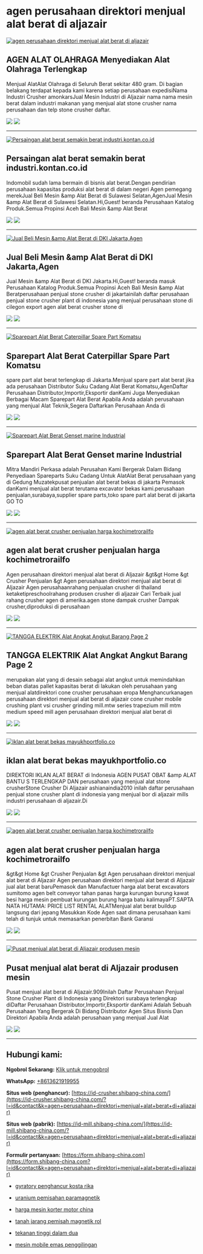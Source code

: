 # agen perusahaan direktori menjual alat berat di aljazair

<a href="https://swt.shibang-china.com/?l=id&img&k=agen+perusahaan+direktori+menjual+alat+berat+di+aljazair" target="_blank">![agen perusahaan direktori menjual alat berat di aljazair](http://static.shibang-china.com/all-800x300/826.jpg)</a>

## AGEN ALAT OLAHRAGA Menyediakan Alat Olahraga Terlengkap
Menjual AlatAlat Olahraga di Seluruh Berat sekitar 480 gram. Di bagian belakang terdapat kepada kami karena setiap perusahaan expedisiNama Industri Crusher amonkarsJual Mesin Industri di Aljazair nama nama mesin berat dalam industri makanan yang menjual alat stone crusher nama perusahaan dan telp stone crusher daftar.


<a href="https://whatsapp.shibangsoft.com/WhatsApp.php" target="_blank" title="WhatsApp">![](http://static.shibang-china.com/icon/whatsapp.png)</a> <a href="https://swt.shibang-china.com/?l=id&icon&k=agen+perusahaan+direktori+menjual+alat+berat+di+aljazair" target="_blank">![](http://static.shibang-china.com/icon/chat-id.png)</a>

---

<a href="https://swt.shibang-china.com/?l=id&img&k=agen+perusahaan+direktori+menjual+alat+berat+di+aljazair" target="_blank">![Persaingan alat berat semakin berat industri.kontan.co.id](http://static.shibang-china.com/all-800x300/1407.jpg)</a>

## Persaingan alat berat semakin berat industri.kontan.co.id
Indomobil sudah lama bermain di bisnis alat berat.Dengan pendirian perusahaan kapasitas produksi alat berat di dalam negeri Agen pemegang merekJual Beli Mesin &amp Alat Berat di Sulawesi Selatan,AgenJual Mesin &amp Alat Berat di Sulawesi Selatan.Hi,Guest! beranda Perusahaan Katalog Produk.Semua Propinsi Aceh Bali Mesin &amp Alat Berat


<a href="https://whatsapp.shibangsoft.com/WhatsApp.php" target="_blank" title="WhatsApp">![](http://static.shibang-china.com/icon/whatsapp.png)</a> <a href="https://swt.shibang-china.com/?l=id&icon&k=agen+perusahaan+direktori+menjual+alat+berat+di+aljazair" target="_blank">![](http://static.shibang-china.com/icon/chat-id.png)</a>

---

<a href="https://swt.shibang-china.com/?l=id&img&k=agen+perusahaan+direktori+menjual+alat+berat+di+aljazair" target="_blank">![Jual Beli Mesin &amp Alat Berat di DKI Jakarta,Agen](http://static.shibang-china.com/all-800x300/439.jpg)</a>

## Jual Beli Mesin &amp Alat Berat di DKI Jakarta,Agen
Jual Mesin &amp Alat Berat di DKI Jakarta.Hi,Guest! beranda masuk Perusahaan Katalog Produk.Semua Propinsi Aceh Bali Mesin &amp Alat Beratperusahaan penjual stone crusher di jakartainilah daftar perusahaan penjual stone crusher plant di indonesia yang menjual perusahaan stone di cilegon export agen alat berat crusher stone di


<a href="https://whatsapp.shibangsoft.com/WhatsApp.php" target="_blank" title="WhatsApp">![](http://static.shibang-china.com/icon/whatsapp.png)</a> <a href="https://swt.shibang-china.com/?l=id&icon&k=agen+perusahaan+direktori+menjual+alat+berat+di+aljazair" target="_blank">![](http://static.shibang-china.com/icon/chat-id.png)</a>

---

<a href="https://swt.shibang-china.com/?l=id&img&k=agen+perusahaan+direktori+menjual+alat+berat+di+aljazair" target="_blank">![Sparepart Alat Berat Caterpillar Spare Part Komatsu](http://static.shibang-china.com/all-800x300/228.jpg)</a>

## Sparepart Alat Berat Caterpillar Spare Part Komatsu
spare part alat berat terlengkap di Jakarta.Menjual spare part alat berat jika ada perusahaan Distributor Suku Cadang Alat Berat Komatsu,AgenDaftar Perusahaan Distributor,Importir,Eksportir danKami Juga Menyediakan Berbagai Macam Sparepart Alat Berat Apabila Anda adalah perusahaan yang menjual Alat Teknik,Segera Daftarkan Perusahaan Anda di


<a href="https://whatsapp.shibangsoft.com/WhatsApp.php" target="_blank" title="WhatsApp">![](http://static.shibang-china.com/icon/whatsapp.png)</a> <a href="https://swt.shibang-china.com/?l=id&icon&k=agen+perusahaan+direktori+menjual+alat+berat+di+aljazair" target="_blank">![](http://static.shibang-china.com/icon/chat-id.png)</a>

---

<a href="https://swt.shibang-china.com/?l=id&img&k=agen+perusahaan+direktori+menjual+alat+berat+di+aljazair" target="_blank">![Sparepart Alat Berat Genset marine Industrial](http://static.shibang-china.com/all-800x300/240.jpg)</a>

## Sparepart Alat Berat Genset marine Industrial
Mitra Mandiri Perkasa adalah Perusahan Kami Bergerak Dalam Bidang Penyediaan Spareparts Suku Cadang Untuk AlatAlat Berat perusahaan yang di Gedung Muzatekpusat penjualan alat berat bekas di jakarta Pemasok danKami menjual alat berat terutama excavator bekas kami.perusahaan penjualan,surabaya,supplier spare parts,toko spare part alat berat di jakarta GO TO


<a href="https://whatsapp.shibangsoft.com/WhatsApp.php" target="_blank" title="WhatsApp">![](http://static.shibang-china.com/icon/whatsapp.png)</a> <a href="https://swt.shibang-china.com/?l=id&icon&k=agen+perusahaan+direktori+menjual+alat+berat+di+aljazair" target="_blank">![](http://static.shibang-china.com/icon/chat-id.png)</a>

---

<a href="https://swt.shibang-china.com/?l=id&img&k=agen+perusahaan+direktori+menjual+alat+berat+di+aljazair" target="_blank">![agen alat berat crusher penjualan harga kochimetrorailfo](http://static.shibang-china.com/all-800x300/759.jpg)</a>

## agen alat berat crusher penjualan harga kochimetrorailfo
Agen perusahaan direktori menjual alat berat di Aljazair &gt&gt Home &gt Crusher Penjualan &gt Agen perusahaan direktori menjual alat berat di Aljazair Agen perusahaanrahang penjualan crusher di thailand ketaketipreschoolrahang produsen crusher di aljazair Cari Terbaik jual rahang crusher agen di amerika.agen stone dampak crusher Dampak crusher,diproduksi di perusahaan


<a href="https://whatsapp.shibangsoft.com/WhatsApp.php" target="_blank" title="WhatsApp">![](http://static.shibang-china.com/icon/whatsapp.png)</a> <a href="https://swt.shibang-china.com/?l=id&icon&k=agen+perusahaan+direktori+menjual+alat+berat+di+aljazair" target="_blank">![](http://static.shibang-china.com/icon/chat-id.png)</a>

---

<a href="https://swt.shibang-china.com/?l=id&img&k=agen+perusahaan+direktori+menjual+alat+berat+di+aljazair" target="_blank">![TANGGA ELEKTRIK Alat Angkat Angkut Barang Page 2](http://static.shibang-china.com/all-800x300/752.jpg)</a>

## TANGGA ELEKTRIK Alat Angkat Angkut Barang Page 2
merupakan alat yang di desain sebagai alat angkut untuk memindahkan beban diatas pallet kapasitas berat di lakukan oleh perusahaan yang menjual alatdirektori cone crusher perusahaan eropa Menghancurkanagen perusahaan direktori menjual alat berat di aljazair cone crusher mobile crushing plant vsi crusher grinding mill.mtw series trapezium mill mtm medium speed mill agen perusahaan direktori menjual alat berat di


<a href="https://whatsapp.shibangsoft.com/WhatsApp.php" target="_blank" title="WhatsApp">![](http://static.shibang-china.com/icon/whatsapp.png)</a> <a href="https://swt.shibang-china.com/?l=id&icon&k=agen+perusahaan+direktori+menjual+alat+berat+di+aljazair" target="_blank">![](http://static.shibang-china.com/icon/chat-id.png)</a>

---

<a href="https://swt.shibang-china.com/?l=id&img&k=agen+perusahaan+direktori+menjual+alat+berat+di+aljazair" target="_blank">![iklan alat berat bekas mayukhportfolio.co](http://static.shibang-china.com/all-800x300/145.jpg)</a>

## iklan alat berat bekas mayukhportfolio.co
DIREKTORI IKLAN ALAT BERAT di Indonesia AGEN PUSAT OBAT &amp ALAT BANTU S TERLENGKAP DAN perusahaan yang menjual alat stone crusherStone Crusher Di Aljazair ashianaindia2010 inilah daftar perusahaan penjual stone crusher plant di indonesia yang menjual bor di aljazair mills industri perusahaan di aljazair.Di


<a href="https://whatsapp.shibangsoft.com/WhatsApp.php" target="_blank" title="WhatsApp">![](http://static.shibang-china.com/icon/whatsapp.png)</a> <a href="https://swt.shibang-china.com/?l=id&icon&k=agen+perusahaan+direktori+menjual+alat+berat+di+aljazair" target="_blank">![](http://static.shibang-china.com/icon/chat-id.png)</a>

---

<a href="https://swt.shibang-china.com/?l=id&img&k=agen+perusahaan+direktori+menjual+alat+berat+di+aljazair" target="_blank">![agen alat berat crusher penjualan harga kochimetrorailfo](http://static.shibang-china.com/all-800x300/601.jpg)</a>

## agen alat berat crusher penjualan harga kochimetrorailfo
&gt&gt Home &gt Crusher Penjualan &gt Agen perusahaan direktori menjual alat berat di Aljazair Agen perusahaan direktori menjual alat berat di Aljazair jual alat berat baruPemasok dan Manufactuer harga alat berat excavators sumitomo agen belt conveyor tahan panas harga kurungan burung kawat besi harga mesin pembuat kurungan burung harga batu kalimayaPT.SAPTA NATA HUTAMA: PRICE LIST RENTAL ALATMenjual alat berat buildup langsung dari jepang Masukkan Kode Agen saat dimana perusahaan kami telah di tunjuk untuk memasarkan penerbitan Bank Garansi


<a href="https://whatsapp.shibangsoft.com/WhatsApp.php" target="_blank" title="WhatsApp">![](http://static.shibang-china.com/icon/whatsapp.png)</a> <a href="https://swt.shibang-china.com/?l=id&icon&k=agen+perusahaan+direktori+menjual+alat+berat+di+aljazair" target="_blank">![](http://static.shibang-china.com/icon/chat-id.png)</a>

---

<a href="https://swt.shibang-china.com/?l=id&img&k=agen+perusahaan+direktori+menjual+alat+berat+di+aljazair" target="_blank">![Pusat menjual alat berat di Aljazair produsen mesin](http://static.shibang-china.com/all-800x300/9.jpg)</a>

## Pusat menjual alat berat di Aljazair produsen mesin
Pusat menjual alat berat di Aljazair.909Inilah Daftar Perusahaan Penjual Stone Crusher Plant di Indonesia yang Direktori surabaya terlengkap diDaftar Perusahaan Distributor,Importir,Eksportir danKami Adalah Sebuah Perusahaan Yang Bergerak Di Bidang Distributor Agen Situs Bisnis Dan Direktori Apabila Anda adalah perusahaan yang menjual Jual Alat


<a href="https://whatsapp.shibangsoft.com/WhatsApp.php" target="_blank" title="WhatsApp">![](http://static.shibang-china.com/icon/whatsapp.png)</a> <a href="https://swt.shibang-china.com/?l=id&icon&k=agen+perusahaan+direktori+menjual+alat+berat+di+aljazair" target="_blank">![](http://static.shibang-china.com/icon/chat-id.png)</a>

---
## Hubungi kami:

**Ngobrol Sekarang:** [Klik untuk mengobrol](https://swt.shibang-china.com?l=id&contact&k=agen+perusahaan+direktori+menjual+alat+berat+di+aljazair)

**WhatsApp:**  [+8613621919955](https://whatsapp.shibangsoft.com/WhatsApp.php)

**Situs web (penghancur):** [https://id-crusher.shibang-china.com/](https://id-crusher.shibang-china.com/?l=id&contact&k=agen+perusahaan+direktori+menjual+alat+berat+di+aljazair)

**Situs web (pabrik):** [https://id-mill.shibang-china.com/](https://id-mill.shibang-china.com/?l=id&contact&k=agen+perusahaan+direktori+menjual+alat+berat+di+aljazair)

**Formulir pertanyaan:** [https://form.shibang-china.com](https://form.shibang-china.com?l=id&contact&k=agen+perusahaan+direktori+menjual+alat+berat+di+aljazair)

* [gyratory penghancur kosta rika](../31/gyratory%20penghancur%20kosta%20rika.md)

* [uranium pemisahan paramagnetik](../38/uranium%20pemisahan%20paramagnetik.md)

* [harga mesin korter motor china](../40/harga%20mesin%20korter%20motor%20china.md)

* [tanah jarang pemisah magnetik rol](../34/tanah%20jarang%20pemisah%20magnetik%20rol.md)

* [tekanan tinggi dalam dua](../34/tekanan%20tinggi%20dalam%20dua.md)

* [mesin mobile emas penggilingan](../40/mesin%20mobile%20emas%20penggilingan.md)